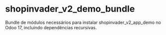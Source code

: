 # shopinvader_v2_demo_bundle
Bundle de módulos necessários para instalar shopinvader_v2_app_demo no Odoo 17, incluindo dependências recursivas.
